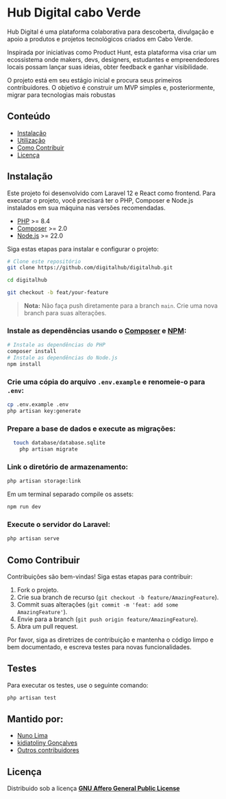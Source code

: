 # Hub Digital cabo Verde

Hub Digital é uma plataforma colaborativa para descoberta, divulgação e apoio a produtos e projetos tecnológicos criados
em Cabo Verde.

Inspirada por iniciativas como Product Hunt, esta plataforma visa criar um ecossistema onde makers, devs, designers,
estudantes e empreendedores locais possam lançar suas ideias, obter feedback e ganhar visibilidade.

O projeto está em seu estágio inicial e procura seus primeiros contribuidores. O objetivo é construir um MVP simples e,
posteriormente, migrar para tecnologias mais robustas

## Conteúdo

- [Instalação](#installation)
- [Utilização](#usage)
- [Como Contribuir](#contributing)
- [Licença](#license)

## Instalação

Este projeto foi desenvolvido com Laravel 12 e React como frontend.
Para executar o projeto, você precisará ter o PHP, Composer e Node.js instalados em sua máquina
nas versões recomendadas.

- [PHP](https://www.php.net/downloads.php) >= 8.4
- [Composer](https://getcomposer.org/download/) >= 2.0
- [Node.js](https://nodejs.org/en/download/) >= 22.0

Siga estas etapas para instalar e configurar o projeto:

```bash
# Clone este repositório
git clone https://github.com/digitalhub/digitalhub.git

cd digitalhub

git checkout -b feat/your-feature

```

> **Nota:** Não faça push diretamente para a branch `main`. Crie uma nova branch para suas alterações.

### Instale as dependências usando o [Composer](https://getcomposer.org) e [NPM](https://www.npmjs.com):

```bash  
# Instale as dependências do PHP
composer install
# Instale as dependências do Node.js
npm install
```

### Crie uma cópia do arquivo `.env.example` e renomeie-o para `.env`:

```bash
cp .env.example .env
php artisan key:generate
```

### Prepare a base de dados e execute as migrações:

```bash
  touch database/database.sqlite
    php artisan migrate
```

### Link o diretório de armazenamento:

```bash
php artisan storage:link
```

Em um terminal separado compile os assets:

```bash
npm run dev
```

### Execute o servidor  do Laravel:

```bash
php artisan serve
```

## Como Contribuir

Contribuições são bem-vindas! Siga estas etapas para contribuir:

1. Fork o projeto.
2. Crie sua branch de recurso (`git checkout -b feature/AmazingFeature`).
3. Commit suas alterações (`git commit -m 'feat: add some AmazingFeature'`).
4. Envie para a branch (`git push origin feature/AmazingFeature`).
5. Abra um pull request.

Por favor, siga as diretrizes de contribuição e mantenha o código limpo e bem documentado,
e escreva testes para novas funcionalidades.

## Testes

Para executar os testes, use o seguinte comando:

```bash
php artisan test
```

## Mantido por:

- [Nuno Lima](https://github.com/NunoLima10)
- [kidiatoliny Gonçalves](https://github.com/kidiatoliny)
- [Outros contribuidores](../../contributors)

## Licença

Distribuido sob a licença **[GNU Affero General Public License](LICENSE.md)**







